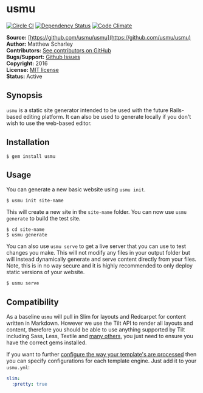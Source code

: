 # usmu

[![Circle CI](https://circleci.com/gh/usmu/usmu/tree/master.svg?style=svg)](https://circleci.com/gh/usmu/usmu/tree/master)
[![Dependency Status](https://gemnasium.com/usmu/usmu.svg)](https://gemnasium.com/usmu/usmu)
[![Code Climate](https://codeclimate.com/github/usmu/usmu/badges/gpa.svg)](https://codeclimate.com/github/usmu/usmu)

**Source:** [https://github.com/usmu/usmu](https://github.com/usmu/usmu)  
**Author:** Matthew Scharley  
**Contributors:** [See contributors on GitHub][gh-contrib]  
**Bugs/Support:** [Github Issues][gh-issues]  
**Copyright:** 2016  
**License:** [MIT license][license]  
**Status:** Active

## Synopsis

`usmu` is a static site generator intended to be used with the future Rails-based editing platform. It can also be used
to generate locally if you don't wish to use the web-based editor.

## Installation

    $ gem install usmu

## Usage

You can generate a new basic website using `usmu init`.

    $ usmu init site-name

This will create a new site in the `site-name` folder. You can now use `usmu generate` to build the test site.

    $ cd site-name
    $ usmu generate

You can also use `usmu serve` to get a live server that you can use to test changes you make. This will not modify any
files in your output folder but will instead dynamically generate and serve content directly from your files. Note,
this is in no way secure and it is highly recommended to only deploy static versions of your website.

    $ usmu serve

## Compatibility

As a baseline `usmu` will pull in Slim for layouts and Redcarpet for content written in Markdown. However we use the
Tilt API to render all layouts and content, therefore you should be able to use anything supported by Tilt including
Sass, Less, Textile and [many others][tilt-support], you just need to ensure you have the correct gems installed.

If you want to further [configure the way your template's are processed][template-options] then you can specify
configurations for each template engine. Just add it to your `usmu.yml`:

```yaml
slim:
  :pretty: true
```

  [gh-contrib]: https://github.com/usmu/usmu/graphs/contributors
  [gh-issues]: https://github.com/usmu/usmu/issues
  [license]: https://github.com/usmu/usmu/blob/master/LICENSE.md
  [tilt-support]: https://github.com/rtomayko/tilt/blob/master/README.md
  [template-options]: https://github.com/rtomayko/tilt/blob/master/docs/TEMPLATES.md
  [ruby-maint]: https://bugs.ruby-lang.org/projects/ruby/wiki/ReleaseEngineering

